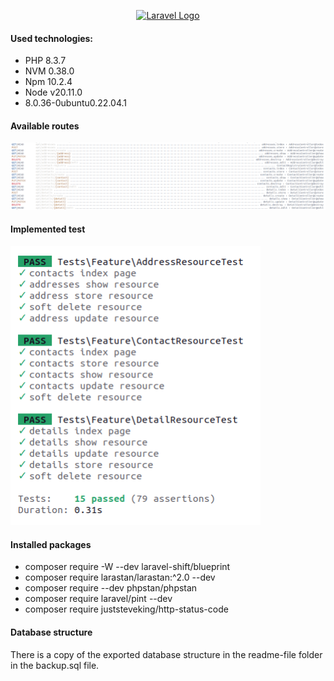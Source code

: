 <p align="center"><a href="https://laravel.com" target="_blank"><img src="https://raw.githubusercontent.com/laravel/art/master/logo-lockup/5%20SVG/2%20CMYK/1%20Full%20Color/laravel-logolockup-cmyk-red.svg" width="400" alt="Laravel Logo"></a></p>


#### Used technologies:

 
- PHP 8.3.7 
- NVM 0.38.0
- Npm 10.2.4
- Node v20.11.0
- 8.0.36-0ubuntu0.22.04.1

#### Available routes
<p align="left"><img src="readme-files/routes.png" width="1000" alt="routes"></p>

#### Implemented test
<p align="left"><img src="readme-files/tests.png" width="400" alt="routes"></p>

#### Installed packages

- composer require -W --dev laravel-shift/blueprint
- composer require larastan/larastan:^2.0 --dev
- composer require --dev phpstan/phpstan
- composer require laravel/pint --dev
- composer require juststeveking/http-status-code

#### Database structure

There is a copy of the exported database structure in the readme-file folder in the backup.sql file.
